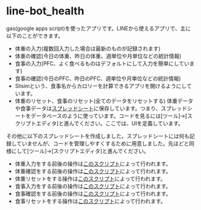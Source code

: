 # line-bot_health

gas(google apps script)を使ったアプリです。LINEから使えるアプリで、主に以下のことができます。
- 体重の入力(複数回入力した場合は最新のものが記録されます)
- 体重の確認(今日の体重、昨日の体重、週単位や月単位などの統計情報)
- 食事の入力(PFC、よく食べるものはデフォルトにして入力を簡単にしています)
- 食事の確認(今日のPFC、昨日のPFC、週単位や月単位などの統計情報)
- Slisimという、食事名からカロリーを計算できるアプリを開けるようにしています。
- 体重のリセット、食事のリセット(全てのデータをリセットする)
体重データや食事データは[スプレッドシート](https://docs.google.com/spreadsheets/d/1HIIa2pAwfRJ6N3ImC2MEfVSNWZL6hiPCo8QCCbvgPU0/edit?usp=sharing)に保存しています。つまり、スプレッドシートをデータベースのように使っています。コードを見るには[ツール]->[スクリプトエディタ]と進んでください。ここでは、UIを定義しています。


その他に以下のスプレッドシートを作成しました。スプレッドシートには何も記録していませんが、コードを管理しやすくするために用意しました。先ほどと同様にして[ツール]->[スクリプトエディタ]と進んでください。
- 体重入力をする前後の操作は[このスクリプト](https://docs.google.com/spreadsheets/d/1FcUqcl-xWIi5fkYVbcc_wIZsuCjJUaQxvBDHhlyj7iI/edit?usp=sharing)によって行われます。
- 体重確認をする前後の操作は[このスクリプト](https://docs.google.com/spreadsheets/d/1cfLsRrtQYFRRhsWDRvmn4gzEIOuM02I74iAzKfNIw5c/edit?usp=sharing)によって行われます。
- 体重リセットをする操作は[このスクリプト](https://docs.google.com/spreadsheets/d/1i9rIeT7oMS_QQsnSL3UbCcCfa7YdDYGjMGXWSVwlCo0/edit?usp=sharing)によって行われます。
- 食事入力をする前後の操作は[このスクリプト](https://docs.google.com/spreadsheets/d/1FcUqcl-xWIi5fkYVbcc_wIZsuCjJUaQxvBDHhlyj7iI/edit?usp=sharing)によって行われます。
- 食事確認をする前後の操作は[このスクリプト](https://docs.google.com/spreadsheets/d/1i77mTMTzCfChaibQW0gWUAxluntmqKDVBqYJb4fYgCg/edit?usp=sharing)によって行われます。
- 食事リセットをする操作は[このスクリプト](https://docs.google.com/spreadsheets/d/1HIIa2pAwfRJ6N3ImC2MEfVSNWZL6hiPCo8QCCbvgPU0/edit?usp=sharing)によって行われます。



